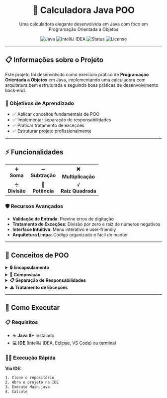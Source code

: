 <div align="center">
  <h1>🧮 Calculadora Java POO</h1>
  <p>Uma calculadora elegante desenvolvida em Java com foco em Programação Orientada a Objetos</p>

![Java](https://img.shields.io/badge/Java-ED8B00?style=for-the-badge&logo=java&logoColor=white)
![IntelliJ IDEA](https://img.shields.io/badge/IntelliJIDEA-000000.svg?style=for-the-badge&logo=intellij-idea&logoColor=white)
![Status](https://img.shields.io/badge/Status-Concluído-success?style=for-the-badge)
![License](https://img.shields.io/badge/License-MIT-blue?style=for-the-badge)
</div>

---

## 📋 Informações sobre o Projeto

Este projeto foi desenvolvido como exercício prático de **Programação Orientada a Objetos** em Java, implementando uma calculadora com arquitetura bem estruturada e seguindo boas práticas de desenvolvimento back-end.

### 🎯 Objetivos de Aprendizado
- ✅ Aplicar conceitos fundamentais de POO
- ✅ Implementar separação de responsabilidades
- ✅ Praticar tratamento de exceções
- ✅ Estruturar projeto profissionalmente

---

## ⚡ Funcionalidades

<div align="center">
  <table>
    <tr>
      <td align="center">➕<br><b>Soma</b></td>
      <td align="center">➖<br><b>Subtração</b></td>
      <td align="center">✖️<br><b>Multiplicação</b></td>
    </tr>
    <tr>
      <td align="center">➗<br><b>Divisão</b></td>
      <td align="center">🔢<br><b>Potência</b></td>
      <td align="center">√<br><b>Raiz Quadrada</b></td>
    </tr>
  </table>
</div>

### 🛡️ Recursos Avançados
- **Validação de Entrada**: Previne erros de digitação
- **Tratamento de Exceções**: Divisão por zero e raiz de números negativos
- **Interface Intuitiva**: Menu interativo e user-friendly
- **Arquitetura Limpa**: Código organizado e fácil de manter

---

## 🎨 Conceitos de POO 

<details>
<summary><b>🔒 Encapsulamento</b></summary>

- Atributos privados com controle de acesso
- Métodos públicos para interação segura
- Getters e setters apropriados

</details>

<details>
<summary><b>🔗 Composição</b></summary>

- `CalculadoraService` **possui uma** `Calculadora`
- `CalculadoraService` **possui um** `ValidadorEntrada`
- Relacionamento "tem-um" entre classes

</details>

<details>
<summary><b>📋 Separação de Responsabilidades</b></summary>

- **Calculadora**: Operações matemáticas puras
- **Service**: Coordenação e fluxo de trabalho
- **Util**: Funcionalidades auxiliares
- **Main**: Interface com usuário

</details>

<details>
<summary><b>⚠️ Tratamento de Exceções</b></summary>

- `ArithmeticException`: Divisão por zero
- `IllegalArgumentException`: Operações inválidas
- `InputMismatchException`: Entrada incorreta

</details>

---

## 🚀 Como Executar

### 📋 Requisitos
- ☕ **Java 8+** instalado
- 💻 **IDE** (IntelliJ IDEA, Eclipse, VS Code) ou terminal

### 🏃‍♂️ Execução Rápida

**Via IDE:**
```bash
1. Clone o repositório
2. Abra o projeto na IDE
3. Execute Main.java
4. Calcule